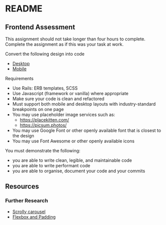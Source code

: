 # README

## Frontend Assessment
This assignment should not take longer than four hours to complete. Complete the assignment as if this was your task at work.

Convert the following design into code
- [Desktop](https://careers.tourhero.com/questions/images/desktop.jpg)
- [Mobile](https://careers.tourhero.com/questions/images/mobile.jpg)

Requirements
- Use Rails: ERB templates, SCSS
- Use Javascript (framework or vanilla) where appropriate
- Make sure your code is clean and refactored
- Must support both mobile and desktop layouts with industry-standard breakpoints on one page
- You may use placeholder image services such as:
  - https://placekitten.com/
  - https://picsum.photos/
- You may use Google Font or other openly available font that is closest to the design
- You may use Font Awesome or other openly available icons

You must demonstrate the following:
- you are able to write clean, legible, and maintainable code
- you are able to write performant code
- you are able to organise, document your code and your commits

## Resources
### Further Research
- [Scrolly carousel](https://codepen.io/robinrendle/pen/qBdGQgv)
- [Flexbox and Padding](https://www.chenhuijing.com/blog/flexbox-and-padding/)
